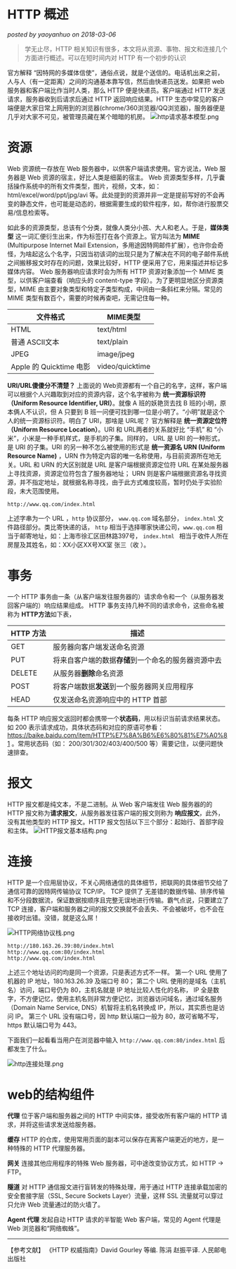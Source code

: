# HTTP 概述

*posted by yaoyanhuo on 2018-03-06* 

> 学无止尽，HTTP 相关知识有很多，本文将从资源、事物、报文和连接几个方面进行概述。可以在短时间内对 HTTP 有一个初步的认识

官方解释 “因特网的多媒体信使”，通俗点说，就是个送信的。电话机出来之前，人与人（有一定距离）之间的沟通基本靠写信，然后由快递员送发。如果把 web 服务器和客户端比作当时人类，那么 HTTP 便是快递员。客户端通过 HTTP 发送请求，服务器收到后请求后通过 HTTP 返回响应结果。HTTP 生态中常见的客户端便是大家日常上网用到的浏览器(chrome/360浏览器/QQ浏览器)，服务器便是几乎对大家不可见，被管理员藏在某个暗暗的机房。
![http请求基本模型.png](http://upload-images.jianshu.io/upload_images/10785326-bf78dddd5f3097b9.png?imageMogr2/auto-orient/strip%7CimageView2/2/w/1240)

# 资源
Web 资源统一存放在 Web 服务器中，以供客户端请求使用。官方说法，Web 服务器是 Web 资源的宿主，好比人类是细菌的宿主。
Web 资源类型多样，几乎囊括操作系统中的所有文件类型，图片，视频，文本，如：html/excel/word/ppt/jpg/avi 等。此处提到的资源并非一定是提前写好的不会再变的静态文件，也可能是动态的，根据需要生成的软件程序，如，帮你进行股票交易/信息检索等。

如此多的资源类型，总该有个分类，就像人类分小孩、大人和老人。于是，**媒体类型** 这一词汇便衍生出来，作为标签打在各个资源上。官方叫法为 **MIME** (Multipurpose Internet Mail Extension，多用途因特网邮件扩展），也许你会奇怪，为啥起这么个名字，只因当初该词的出现只是为了解决在不同的电子邮件系统之间搬移报文时存在的问题，效果比较好，HTTP 便采用了它，用来描述并标记多媒体内容。
Web 服务器响应请求时会为所有 HTTP 资源对象添加一个 MIME 类型，以供客户端查看（响应头的 content-type 字段）。为了更明显地区分资源类型，MIME 由主要对象类型和特定子类型构成，中间由一条斜杠来分隔。常见的 MIME 类型有数百个，需要的时候再查吧，无需记住每一种。

| 文件格式 | MIME类型 |
| --- | --- |
| HTML | text/html |
| 普通 ASCII文本 | text/plain |
| JPEG | image/jpeg |
| Apple 的 Quicktime 电影 | video/quicktime | 


**URI/URL傻傻分不清楚？**  上面说的 Web资源都有一个自己的名字，这样，客户端可以根据个人兴趣取到对应的资源内容，这个名字被称为 **统一资源标识符（Uniform Resource Identifier, URI）**。就像 A 班的妖艳货去找 B 班的小明，原本俩人不认识，但 A 只要到 B 班一问便可找到哪一位是小明了。“小明”就是这个人的统一资源标识符。明白了 URI，那啥是 URL呢？ 官方解释是 **统一资源定位符（Uniform Resource Location）**。URI 和 URL两者的关系就好比 “手机” 和 “小米”，小米是一种手机样式，是手机的子集。同样的， URL 是 URI 的一种形式，是 URI 的子集。URI 的另一种不怎么被使用的形式是 **统一资源名 URN (Uniform Resource Name)** ，URN 作为特定内容的唯一名称使用，与目前资源所在地无关。URL 和 URN 的大区别就是 URL 是客户端根据资源定位符 URL 在某处服务器上寻找资源，资源定位符包含了服务器地址； URN 则是客户端根据资源名寻找资源，并不指定地址，就根据名称寻找，由于此方式难度较高，暂时仍处于实验阶段，未大范围使用。
```
http://www.qq.com/index.html
```
上述字串为一个 URL ，`http` 协议部分， `www.qq.com` 域名部分， `index.html` 文件路径部分。类比寄快递的话， `http` 相当于选择哪家快递公司，`www.qq.com` 相当于邮寄地址，如：上海市徐汇区田林路397号， `index.html ` 相当于收件人所在房屋及其姓名，如：XX小区XX号XX室 张三（收 ）。

# 事务
一个 HTTP 事务由一条（从客户端发往服务器的）请求命令和一个（从服务器发回客户端的）响应结果组成。 
HTTP 事务支持几种不同的请求命令，这些命名被称为 **HTTP方法**如下表，

HTTP 方法 |  描述
---| ---
GET | 服务器向客户端发送命名资源
PUT | 将来自客户端的数据**存储**到一个命名的服务器资源中去
DELETE | 从服务器**删除**命名资源
POST | 将客户端数据**发送**到一个服务器网关应用程序
HEAD | 仅发送命名资源响应中的 HTTP 首部

每条 HTTP 响应报文返回时都会携带一个**状态码**，用以标识当前请求结果状态。如 200 表示请求成功，具体状态码和对应的原语可参看： https://baike.baidu.com/item/HTTP%E7%8A%B6%E6%80%81%E7%A0%81 。常用状态码（如： 200/301/302/403/400/500 等）需要记住，以便问题快速排查。

# 报文
HTTP 报文都是纯文本，不是二进制。从 Web 客户端发往 Web 服务器的的 HTTP 报文称为**请求报文**，从服务器发往客户端的报文则称为 **响应报文**，此外，没有其他类型的 HTTP 报文。HTTP 报文包括以下三个部分：起始行、首部字段和主体。
![HTTP报文基本结构.png](http://upload-images.jianshu.io/upload_images/10785326-b542259fe4c31e50.png?imageMogr2/auto-orient/strip%7CimageView2/2/w/1240)



# 连接
HTTP 是一个应用层协议，不关心网络通信的具体细节，把联网的具体细节交给了通信可靠的因特网传输协议 TCP/IP。 TCP 提供了 无差错的数据传输、排序传输和不分段数据流，保证数据按顺序且完整无误地进行传输。霸气点说，只要建立了 TCP 连接，客户端和服务器之间的报文交换就不会丢失、不会被破坏，也不会在接收时出错。没错，就是这么屌！

![HTTP网络协议栈.png](http://upload-images.jianshu.io/upload_images/10785326-e818158c59a74138.png?imageMogr2/auto-orient/strip%7CimageView2/2/w/1240)

```
http://180.163.26.39:80/index.html
http://www.qq.com:80/index.html
http://www.qq.com/index.html
```
上述三个地址访问的均是同一个资源，只是表述方式不一样。
第一个 URL 使用了机器的 IP 地址，180.163.26.39 及端口号 80；
第二个 URL 使用的是域名（主机名）访问，端口号仍为 80，主机名就是 IP 地址比较人性化的名称， IP 全是数字，不方便记忆，使用主机名则非常方便记忆，浏览器访问域名，通过域名服务（Domain Name Service, DNS）机智将主机名转换成 IP，所以，其实质也是访问 IP。
第三个 URL 没有端口号，因 http 默认端口一般为 80，故可省略不写， https 默认端口号为 443。

下面我们一起看看当用户在浏览器中输入 `http://www.qq.com:80/index.html` 后都发生了什么。

![http连接处理.png](http://upload-images.jianshu.io/upload_images/10785326-8a13b0ca981bfa03.png?imageMogr2/auto-orient/strip%7CimageView2/2/w/1240)


# web的结构组件
**代理** 位于客户端和服务器之间的 HTTP 中间实体，接受收所有客户端的 HTTP 请求，并将这些请求发送给服务器。 

**缓存**  HTTP 的仓库，使用常用页面的副本可以保存在离客户端更近的地方，是一种特殊的 HTTP 代理服务器。 

**网关** 连接其他应用程序的特殊 Web 服务器，可中途改变协议方式，如 HTTP -> FTP。

**隧道** 对 HTTP 通信报文进行盲转发的特殊处理，用于通过 HTTP 连接承载加密的安全套接字层（SSL, Secure Sockets Layer）流量，这样 SSL 流量就可以穿过只允许 Web 流量通过的防火墙了。

**Agent 代理** 发起自动 HTTP 请求的半智能 Web 客户端，常见的 Agent 代理是 Web 浏览器和“网络蜘蛛”。

-----
【参考文献】
《HTTP 权威指南》David Gourley 等编. 陈涓 赵振平译. 人民邮电出版社

